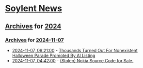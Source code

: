 # [Soylent News](../../../README.md)

## [Archives](../../index.md) for [2024](../index.md)

### [Archives](../../index.md) for [2024-11-07](index.md)

* [2024-11-07, 09:21:00](https://soylentnews.org/article.pl?sid=24/11/05/1951213&from=rss) - [Thousands Turned Out For Nonexistent Halloween Parade Promoted By AI Listing](https://soylentnews.org/article.pl?sid=24/11/05/1951213&from=rss)
* [2024-11-07, 04:42:00](https://soylentnews.org/article.pl?sid=24/11/05/1943223&from=rss) - [(Stolen) Nokia Source Code for Sale.](https://soylentnews.org/article.pl?sid=24/11/05/1943223&from=rss)
